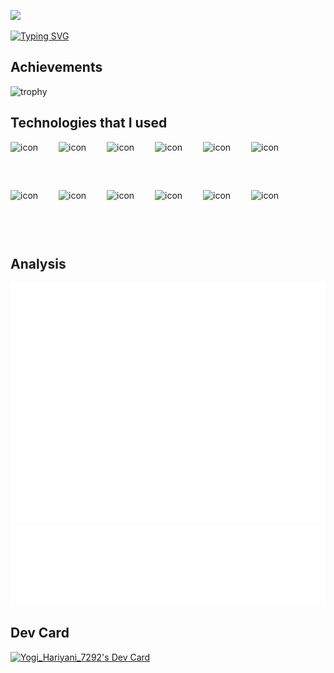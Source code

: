![](https://komarev.com/ghpvc/?username=Yobro7292&color=green&style=for-the-badge)

[![Typing SVG](https://readme-typing-svg.demolab.com?font=Comfortaa&weight=500&size=27&duration=2500&pause=700&color=F79807&center=true&width=466&height=65&lines=Hi%2C+I+am+Yogi+Hariyani;Working+as+a+Software+Engineer;Not+that+much+experienced;but+I+can+handle+any+situation)](https://git.io/typing-svg)


## Achievements
![trophy](https://github-profile-trophy.vercel.app/?username=Yobro7292)


## Technologies that I used
<div style="display: flex; align-items: flex-start;"><img src="https://techstack-generator.vercel.app/ts-icon.svg" alt="icon" width="77" height="77" /><img src="https://techstack-generator.vercel.app/react-icon.svg" alt="icon" width="77" height="77" /><img src="https://techstack-generator.vercel.app/redux-icon.svg" alt="icon" width="77" height="77" /><img src="https://techstack-generator.vercel.app/storybook-icon.svg" alt="icon" width="77" height="77" /><img src="https://techstack-generator.vercel.app/webpack-icon.svg" alt="icon" width="77" height="77" /><img src="https://techstack-generator.vercel.app/prettier-icon.svg" alt="icon" width="77" height="77" /></div><div style="display: flex; align-items: flex-start;"><img src="https://techstack-generator.vercel.app/jest-icon.svg" alt="icon" width="77" height="77" /><img src="https://techstack-generator.vercel.app/github-icon.svg" alt="icon" width="77" height="77" /><img src="https://techstack-generator.vercel.app/docker-icon.svg" alt="icon" width="77" height="77" /><img src="https://techstack-generator.vercel.app/kubernetes-icon.svg" alt="icon" width="77" height="77" /><img src="https://techstack-generator.vercel.app/nginx-icon.svg" alt="icon" width="77" height="77" /><img src="https://techstack-generator.vercel.app/mysql-icon.svg" alt="icon" width="77" height="77" /></div>


## Analysis
![Metrics](/github-metrics.svg)
![Metrics-language](/metrics.plugin.languages.indepth.svg)




## Dev Card
<a href="https://app.daily.dev/yogi"><img src="https://api.daily.dev/devcards/650383d9e53e48119670b52235487cc3.png?r=o3f" width="400" alt="Yogi_Hariyani_7292's Dev Card"/></a>

